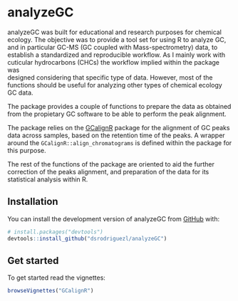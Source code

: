 
<!-- README.md is generated from README.Rmd. Please edit that file -->

# analyzeGC

<!-- badges: start -->
<!-- badges: end -->

analyzeGC was built for educational and research purposes for chemical
ecology. The objective was to provide a tool set for using R to analyze
GC, and in particular GC-MS (GC coupled with Mass-spectrometry) data, to
establish a standardized and reproducible workflow. As I mainly work
with cuticular hydrocarbons (CHCs) the workflow implied within the
package was  
designed considering that specific type of data. However, most of the
functions should be useful for analyzing other types of chemical ecology
GC data.

The package provides a couple of functions to prepare the data as
obtained from the propietary GC software to be able to perform the peak
alignment.

The package relies on the
[GCalignR](https://github.com/mottensmann/GCalignR) package for the
alignment of GC peaks data across samples, based on the retention time
of the peaks. A wrapper around the `GCalignR::align_chromatograms` is
defined within the package for this purpose.

The rest of the functions of the package are oriented to aid the further
correction of the peaks alignment, and preparation of the data for its
statistical analysis within R.

## Installation

You can install the development version of analyzeGC from
[GitHub](https://github.com/) with:

``` r
# install.packages("devtools")
devtools::install_github("dsrodriguezl/analyzeGC")
```

## Get started

To get started read the vignettes:

``` r
browseVignettes("GCalignR")
```
